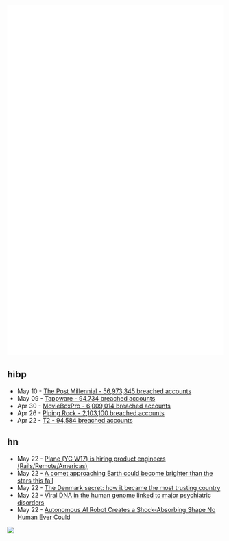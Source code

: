 ![Metrics](https://raw.githubusercontent.com/phixion/phixion/master/metrics.svg)

## hibp

<!--
for https://github.com/phixion/phixion/blob/main/.github/workflows/feeds.yml
-->
<!--START_SECTION:haveibeenpwnd-->
- May 10 - [The Post Millennial - 56,973,345 breached accounts](https://haveibeenpwned.com/PwnedWebsites#ThePostMillennial)
- May 09 - [Tappware - 94,734 breached accounts](https://haveibeenpwned.com/PwnedWebsites#Tappware)
- Apr 30 - [MovieBoxPro - 6,009,014 breached accounts](https://haveibeenpwned.com/PwnedWebsites#MovieBoxPro)
- Apr 26 - [Piping Rock - 2,103,100 breached accounts](https://haveibeenpwned.com/PwnedWebsites#PipingRock)
- Apr 22 - [T2 - 94,584 breached accounts](https://haveibeenpwned.com/PwnedWebsites#T2)
<!--END_SECTION:haveibeenpwnd-->

## hn

<!--
for https://github.com/phixion/phixion/blob/main/.github/workflows/feeds.yml
-->
<!--START_SECTION:hn-->
- May 22 - [Plane (YC W17) is hiring product engineers (Rails/Remote/Americas)](https://www.ycombinator.com/companies/plane/jobs/6NKkoGo-senior-staff-product-engineer-americas)
- May 22 - [A comet approaching Earth could become brighter than the stars this fall](https://www.space.com/comet-tsuchinshan-atlas-fall-2024)
- May 22 - [The Denmark secret: how it became the most trusting country](https://www.theguardian.com/lifeandstyle/article/2024/may/22/the-denmark-secret-how-it-became-the-worlds-most-trusting-country-and-why-that-matters)
- May 22 - [Viral DNA in the human genome linked to major psychiatric disorders](https://medicalxpress.com/news/2024-05-ancient-viral-dna-human-genome.html)
- May 22 - [Autonomous AI Robot Creates a Shock-Absorbing Shape No Human Ever Could](https://scitechdaily.com/crushing-it-autonomous-ai-robot-creates-a-shock-absorbing-shape-no-human-ever-could/)
<!--END_SECTION:hn-->

<!--
for https://yhype.me
-->
![](https://hit.yhype.me/github/profile?user_id=13013670)
